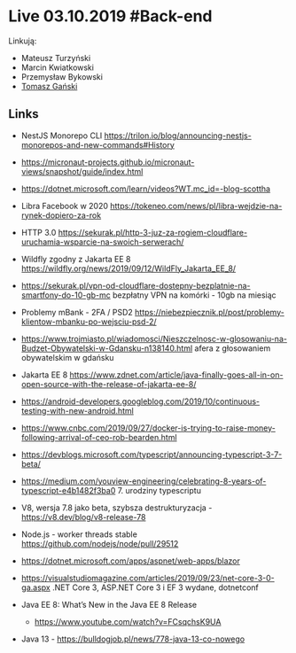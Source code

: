 # Live 03.10.2019 #Back-end

Linkują:

- Mateusz Turzyński
- Marcin Kwiatkowski
- Przemysław Bykowski
- [Tomasz Gański](https://www.linkedin.com/in/tomaszganski)

## Links

- NestJS Monorepo CLI https://trilon.io/blog/announcing-nestjs-monorepos-and-new-commands#History
- https://micronaut-projects.github.io/micronaut-views/snapshot/guide/index.html
- https://dotnet.microsoft.com/learn/videos?WT.mc_id=-blog-scottha
- Libra Facebook w 2020 https://tokeneo.com/news/pl/libra-wejdzie-na-rynek-dopiero-za-rok
- HTTP 3.0 https://sekurak.pl/http-3-juz-za-rogiem-cloudflare-uruchamia-wsparcie-na-swoich-serwerach/
- Wildfly zgodny z Jakarta EE 8 https://wildfly.org/news/2019/09/12/WildFly_Jakarta_EE_8/
- https://sekurak.pl/vpn-od-cloudflare-dostepny-bezplatnie-na-smartfony-do-10-gb-mc
  bezpłatny VPN na komórki - 10gb na miesiąc

- Problemy mBank - 2FA / PSD2 https://niebezpiecznik.pl/post/problemy-klientow-mbanku-po-wejsciu-psd-2/
- https://www.trojmiasto.pl/wiadomosci/Nieszczelnosc-w-glosowaniu-na-Budzet-Obywatelski-w-Gdansku-n138140.html
  afera z głosowaniem obywatelskim w gdańsku

- Jakarta EE 8 https://www.zdnet.com/article/java-finally-goes-all-in-on-open-source-with-the-release-of-jakarta-ee-8/
- https://android-developers.googleblog.com/2019/10/continuous-testing-with-new-android.html
- https://www.cnbc.com/2019/09/27/docker-is-trying-to-raise-money-following-arrival-of-ceo-rob-bearden.html
- https://devblogs.microsoft.com/typescript/announcing-typescript-3-7-beta/
- https://medium.com/youview-engineering/celebrating-8-years-of-typescript-e4b1482f3ba0 7. urodziny typescriptu

- V8, wersja 7.8 jako beta, szybsza destrukturyzacja - https://v8.dev/blog/v8-release-78
- Node.js - worker threads stable https://github.com/nodejs/node/pull/29512
- https://dotnet.microsoft.com/apps/aspnet/web-apps/blazor
- https://visualstudiomagazine.com/articles/2019/09/23/net-core-3-0-ga.aspx
  .NET Core 3, ASP.NET Core 3 i EF 3 wydane, dotnetconf

- Java EE 8: What’s New in the Java EE 8 Release
  - https://www.youtube.com/watch?v=FCsqchsK9UA
- Java 13 - https://bulldogjob.pl/news/778-java-13-co-nowego
